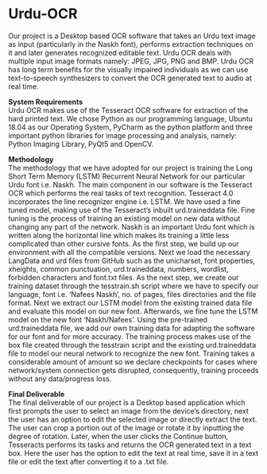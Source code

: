 # Urdu-OCR
Our project is a Desktop based OCR software that takes an Urdu text image as input (particularly in the Naskh font),
performs extraction techniques on it and later generates recognized editable text. Urdu OCR deals with multiple input image formats namely: JPEG, JPG, PNG and BMP. 
Urdu OCR has long term benefits for the visually impaired individuals as we can use text-to-speech synthesizers to convert the OCR generated text to audio at real time.

**System Requirements** <br>
Urdu OCR makes use of the Tesseract OCR software for extraction of the hard printed text. We chose Python as our programming language, Ubuntu 18.04 as our Operating System, PyCharm as the python platform and three important python libraries for image processing and analysis, namely: Python Imaging Library, PyQt5 and OpenCV. 

**Methodology** <br>
The methodology that we have adopted for our project is training the Long Short Term Memory (LSTM) Recurrent Neural Network for our particular Urdu font i.e. Naskh. The main component in our software is the Tesseract OCR which performs the real tasks of text recognition. Tesseract 4.0 incorporates the line recognizer engine i.e. LSTM. We have used a fine tuned model, making use of the Tesseract’s inbuilt urd.traineddata file. Fine tuning is the process of training an existing model on new data without changing any part of the network.
Naskh is an important Urdu font which is written along the horizontal line which makes its training a little less complicated than other cursive fonts. 
As the first step, we build up our environment with all the compatible versions. Next we load the necessary LangData and urd files from GitHub such as the unicharset, font properties, xheights, common punctuation, urd.traineddata, numbers, wordlist, forbidden characters and font.txt files.
As the next step, we create our training dataset through the tesstrain.sh script where we have to specify our language, font i.e. ‘Nafees Naskh’, no. of pages, files directories and the file format. Next we extract our LSTM model from the existing trained data file and evaluate this model on our new font.
Afterwards, we fine tune the LSTM model on the new font ‘Naskh/Nafees’. Using the pre-trained urd.traineddata file, we add our own training data for adapting the software for our font and for more accuracy. The training process makes use of the box file created through the tesstrain script and the existing urd.traineddata file to model our neural network to recognize the new font. Training takes a considerable amount of amount so we declare checkpoints for cases where network/system connection gets disrupted, consequently, training proceeds without any data/progress loss. 

**Final Deliverable** <br>
The final deliverable of our project is a Desktop based application which first prompts the user to select an image from the device’s directory, next the user has an option to edit the selected image or directly extract the text. The user can crop a portion out of the image or rotate it by inputting the degree of rotation. Later, when the user clicks the Continue button, Tesseracts performs its tasks and returns the OCR generated text in a text box. Here the user has the option to edit the text at real time, save it in a text file or edit the text after converting it to a .txt file. 



